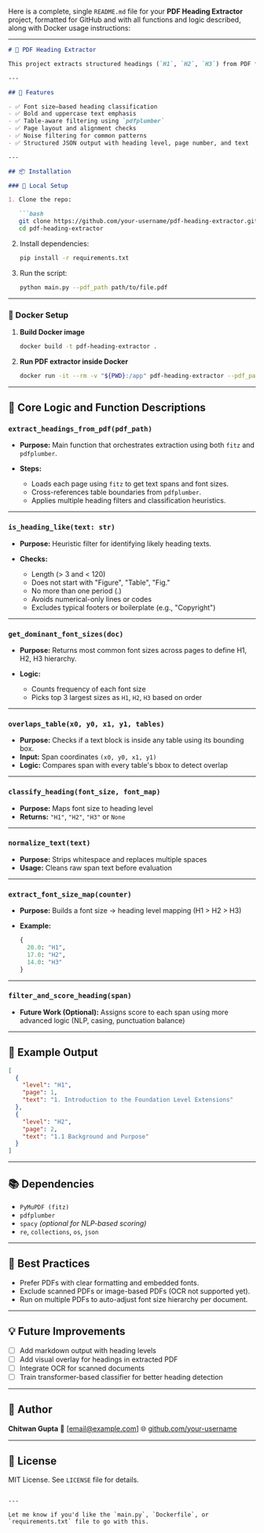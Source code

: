 Here is a complete, single `README.md` file for your **PDF Heading Extractor** project, formatted for GitHub and with all functions and logic described, along with Docker usage instructions:

---

````markdown
# 🧠 PDF Heading Extractor

This project extracts structured headings (`H1`, `H2`, `H3`) from PDF files using font size, boldness, punctuation, layout, and position-based heuristics. It intelligently avoids table content and noisy text using a combination of visual and textual filters.

---

## 🚀 Features

- ✅ Font size–based heading classification
- ✅ Bold and uppercase text emphasis
- ✅ Table-aware filtering using `pdfplumber`
- ✅ Page layout and alignment checks
- ✅ Noise filtering for common patterns
- ✅ Structured JSON output with heading level, page number, and text

---

## 📦 Installation

### 🔧 Local Setup

1. Clone the repo:

   ```bash
   git clone https://github.com/your-username/pdf-heading-extractor.git
   cd pdf-heading-extractor
````

2. Install dependencies:

   ```bash
   pip install -r requirements.txt
   ```

3. Run the script:

   ```bash
   python main.py --pdf_path path/to/file.pdf
   ```

---

### 🐳 Docker Setup

1. **Build Docker image**

   ```bash
   docker build -t pdf-heading-extractor .
   ```

2. **Run PDF extractor inside Docker**

   ```bash
   docker run -it --rm -v "${PWD}:/app" pdf-heading-extractor --pdf_path sample.pdf
   ```

---

## 🧩 Core Logic and Function Descriptions

### `extract_headings_from_pdf(pdf_path)`

* **Purpose:** Main function that orchestrates extraction using both `fitz` and `pdfplumber`.
* **Steps:**

  * Loads each page using `fitz` to get text spans and font sizes.
  * Cross-references table boundaries from `pdfplumber`.
  * Applies multiple heading filters and classification heuristics.

---

### `is_heading_like(text: str)`

* **Purpose:** Heuristic filter for identifying likely heading texts.
* **Checks:**

  * Length (> 3 and < 120)
  * Does not start with "Figure", "Table", "Fig."
  * No more than one period (.)
  * Avoids numerical-only lines or codes
  * Excludes typical footers or boilerplate (e.g., "Copyright")

---

### `get_dominant_font_sizes(doc)`

* **Purpose:** Returns most common font sizes across pages to define H1, H2, H3 hierarchy.
* **Logic:**

  * Counts frequency of each font size
  * Picks top 3 largest sizes as `H1`, `H2`, `H3` based on order

---

### `overlaps_table(x0, y0, x1, y1, tables)`

* **Purpose:** Checks if a text block is inside any table using its bounding box.
* **Input:** Span coordinates `(x0, y0, x1, y1)`
* **Logic:** Compares span with every table's bbox to detect overlap

---

### `classify_heading(font_size, font_map)`

* **Purpose:** Maps font size to heading level
* **Returns:** `"H1"`, `"H2"`, `"H3"` or `None`

---

### `normalize_text(text)`

* **Purpose:** Strips whitespace and replaces multiple spaces
* **Usage:** Cleans raw span text before evaluation

---

### `extract_font_size_map(counter)`

* **Purpose:** Builds a font size → heading level mapping (H1 > H2 > H3)
* **Example:**

  ```python
  {
    20.0: "H1",
    17.0: "H2",
    14.0: "H3"
  }
  ```

---

### `filter_and_score_heading(span)`

* **Future Work (Optional):** Assigns score to each span using more advanced logic (NLP, casing, punctuation balance)

---

## 🧪 Example Output

```json
[
  {
    "level": "H1",
    "page": 1,
    "text": "1. Introduction to the Foundation Level Extensions"
  },
  {
    "level": "H2",
    "page": 2,
    "text": "1.1 Background and Purpose"
  }
]
```

---

## 📚 Dependencies

* `PyMuPDF (fitz)`
* `pdfplumber`
* `spacy` *(optional for NLP-based scoring)*
* `re`, `collections`, `os`, `json`

---

## 📌 Best Practices

* Prefer PDFs with clear formatting and embedded fonts.
* Exclude scanned PDFs or image-based PDFs (OCR not supported yet).
* Run on multiple PDFs to auto-adjust font size hierarchy per document.

---

## 💡 Future Improvements

* [ ] Add markdown output with heading levels
* [ ] Add visual overlay for headings in extracted PDF
* [ ] Integrate OCR for scanned documents
* [ ] Train transformer-based classifier for better heading detection

---

## 👤 Author

**Chitwan Gupta**
📧 \[[email@example.com](mailto:email@example.com)]
🌐 [github.com/your-username](https://github.com/your-username)

---

## 📝 License

MIT License. See `LICENSE` file for details.

```

---

Let me know if you'd like the `main.py`, `Dockerfile`, or `requirements.txt` file to go with this.
```
